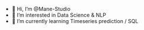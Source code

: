 - 👋 Hi, I’m @Mane-Studio
- 👀 I’m interested in Data Science & NLP
- 🌱 I’m currently learning Timeseries prediction / SQL

<!---
Mane-Studio/Mane-Studio is a ✨ special ✨ repository because its `README.md` (this file) appears on your GitHub profile.
You can click the Preview link to take a look at your changes.
--->
